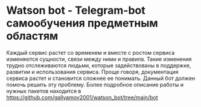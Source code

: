 # Watson bot - Telegram-bot самообучения предметным областям
Каждый сервис растет со временем и вместе с ростом сервиса изменяются сущности, связи между ними и правила. Такие изменения трудно отслеживаются людьми, которые задействованы в поддержке, развитии и использования сервиса. Проще говоря, документация сервиса растет и становится сложнее ее понимать. Данный бот должен помочь решить эту проблему. Более подробное описание работы и нужных пакетов находится в https://github.com/gallyamov2001/watson_bot/tree/main/bot
